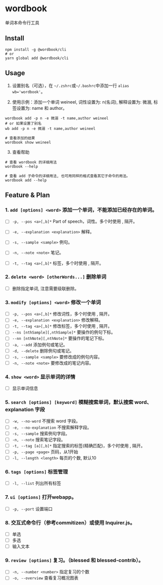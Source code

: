 # wordbook

单词本命令行工具

## Install

```shell
npm install -g @wordbook/cli
# or
yarn global add @wordbook/cli
```

## Usage

1. 设置别名（可选），在 `~/.zshrc`或`~/.bashrc`中添加一行 `alias wb='wordbook'`。

2. 使用示例：添加一个单词 weineel, 词性设置为: n(名词), 解释设置为: 微溺, 标签设置为: name 和 author。

```shell
wordbook add -p n -e 微溺 -t name,author weineel
# or 如果设置了别名
wb add -p n -e 微溺 -t name,author weineel

# 查看添加的结果
wordbook show weineel
```

3. 查看帮助

```shell
# 查看 wordbook 的详细用法
wordbook --help

# 查看 add 子命令的详细用法, 也可用同样的格式查看其它子命令的用法。
wordbook add --help
```


## Feature & Plan

### 1. `add [options] <word>` 添加一个单词，不能添加已经存在的单词。

* [ ] `-p, --pos <a>[,b]*`               Part of speech，词性。多个时使用 , 隔开。
* [ ] `-e, --explanation <explanation>`  解释。
* [ ] `-s, --sample <sample>`            例句。
* [ ] `-n, --note <note>`                笔记。
* [ ] `-t, --tag <a>[,b]*`               标签，多个时使用 , 隔开。


### 2. `delete <word> [otherWords...]`  删除单词

* [ ] 删除指定单词, 注意需要级联删除。

### 3. `modify [options] <word>`        修改一个单词

* [ ] `-p, --pos <a>[,b]*`                         修改词性，多个时使用 , 隔开。
* [ ] `-e, --explanation <explanation>`            修改解释。
* [ ] `-t, --tag <a>[,b]*`                         修改标签，多个时使用 , 隔开。
* [ ] `--ns [nthSample][,nthSample]*`              要操作的例句下标。
* [ ] `--nn [nthNote][,nthNote]*`                  要操作的笔记下标。
* [ ] `-a, --add`                                  添加例句或笔记。
* [ ] `-d, --delete`                               删除例句或笔记。
* [ ] `-s, --sample <sample>`                      要修改成的例句内容。
* [ ] `-n, --note <note>`                          要修改成的笔记内容。

### 4. `show <word>`                    显示单词的详情

* [ ] 显示单词信息

### 5. `search [options] [keyword]`     模糊搜索单词，默认搜索 word、explanation 字段

* [ ] `-w, --no-word`          不搜索 word 字段。
* [ ] `-e, --no-explanation`   不搜索解释字段。
* [ ] `-s, --sample`           搜索例句字段。
* [ ] `-n, --note`             搜索笔记字段。
* [ ] `-t, --tag [a][,b]*`     指定搜索的标签(精确匹配)，多个时使用 , 隔开。
* [ ] `-p, --page <page>`      页码，从1开始
* [ ] `-l, --length <length>`  每页的个数, 默认10

### 6. `tags [options]`                 标签管理

* [ ] `-l, --list`  列出所有标签


### 7. `ui [options]`  打开webapp。

* [ ] `-p, --port`  设置端口

### 8. 交互式命令行（参考commitizen）或使用 Inquirer.js。

* [ ] 单选
* [ ] 多选
* [ ] 输入文本

### 9. `review [options]` 复习。（blessed 和 blessed-contrib）。

* [ ] `-n, --number <number>`  指定复习的个数
* [ ] `-o, --overview`  查看复习概况图表
